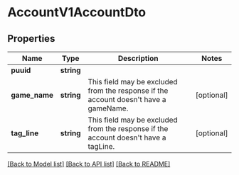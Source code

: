 # AccountV1AccountDto

## Properties
Name | Type | Description | Notes
------------ | ------------- | ------------- | -------------
**puuid** | **string** |  | 
**game_name** | **string** | This field may be excluded from the response if the account doesn&#39;t have a gameName. | [optional] 
**tag_line** | **string** | This field may be excluded from the response if the account doesn&#39;t have a tagLine. | [optional] 

[[Back to Model list]](../README.md#documentation-for-models) [[Back to API list]](../README.md#documentation-for-api-endpoints) [[Back to README]](../README.md)


